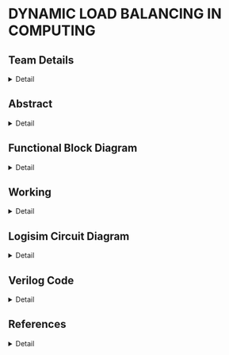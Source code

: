 # DYNAMIC LOAD BALANCING IN COMPUTING

<!-- First Section -->
## Team Details
<details> 
  <summary>Detail</summary>

  > Semester: 3rd Sem B. Tech. CSE

  > Section: S2

  >Team-ID: S2-T16 

  > Member-1:	G. SANTHOSH BALAJI , 231CS224 , santhoshbalajig.231cs224@nitk.edu.in


  > Member-2:	M. DATTATREYA LAXMI NARASIMHA , 231CS231 , manepallidattatreyalaxminarasimha.231cs231@nitk.edu.in


  > Member-3:	T. SAI NISHNATH RAO , 231CS260 , tungenasainishnathrao.231cs260@nitk.edu.in

</details>

<!-- Second Section -->
## Abstract
<details>
  <summary>Detail</summary>
  
 ### Motivation
 
  In an era where computing demands are increasing hence, efficient resource management is crucial to
  ensure better performance and reliability in distributed systems and cloud infrastructures.
  General static load balancing methods generally fail in dynamically changing workloads, 
  leading to inefficiencies. Dynamic load balancing emerges as a crucial solution.

### Problem Statement

This project aims to create a dynamic load balancing system that automatically adjusts on how workloads are shared among servers to prevent any single server from becoming
overwhelmed. The goal is to improve overall system speed and efficiency, especially when the number
of tasks change.

### Features

• The clock is used to synchronize the operations of all components. This guarantees that no two
tasks are allocated at the same time, preventing conflicts or misallocations. It displays the time
for the request to get accepted by server.

• LEDs are incorporated to provide real-time visual feedback of the system’s operation.

• If a server’s counter exceeds a predefined threshold, the system initiates load rebalancing.Which
reassigns the request to different server.

• Dynamic load balancing systems can prioritize certain tasks over others based on predefined
criteria such as urgency, resource intensity or deadline.

• Dynamic load balancing can reduce the overall power consumption of a system.


</details>



## Functional Block Diagram
<details>
  <summary>Detail</summary>  

![block drawio](https://github.com/user-attachments/assets/505300f2-f6df-46f9-b7ed-101ff7f173af)


</details>

## Working

<details>

<summary>Detail</summary>

### working

### functional table

### flowchart

![image](https://github.com/user-attachments/assets/365aae2b-4dca-4482-81ff-16936b251e4b)

</details>


## Logisim Circuit Diagram

<details>

<summary>Detail</summary>
  
</details>

## Verilog Code

<details>

<summary>Detail</summary>
  
### Test bench File

</details>

## References
<details>

  <summary>Detail</summary>
  
</details>
